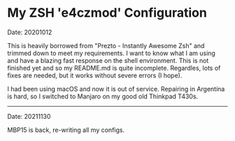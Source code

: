 My ZSH 'e4czmod' Configuration
===============================

Date: 20201012

This is heavily borrowed from "Prezto - Instantly Awesome Zsh" and trimmed down
to meet my requirements. I want to know what I am using and have a blazing fast
response on the shell environment. This is not finished yet and so my README.md
is quite incomplete. Regardles, lots of fixes are needed, but it works without
severe errors (I hope).

I had been using macOS and now it is out of service. Repairing in Argentina is
hard, so I switched to Manjaro on my good old Thinkpad T430s.

---

Date: 20211130

MBP15 is back, re-writing all my configs.
